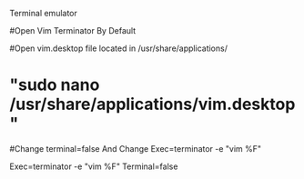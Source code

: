 Terminal emulator


#Open Vim Terminator By Default

#Open vim.desktop file located in /usr/share/applications/

# "sudo nano /usr/share/applications/vim.desktop"

#Change terminal=false And Change Exec=terminator -e "vim %F"

Exec=terminator -e "vim %F"
Terminal=false
